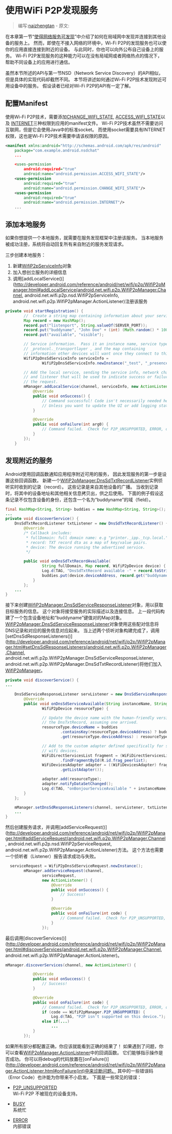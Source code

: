 # 使用WiFi P2P发现服务

> 编写:[naizhengtan](https://github.com/naizhengtan) - 原文:

在本章第一节“[使得网络服务可发现](nsd.html)”中介绍了如何在局域网中发现并连接到其他设备的服务上。
然而，即使在不接入网络的环境中，Wi-Fi P2P的发现服务也可以使你的应用直接连接到附近的设备。
与此同时，你也可以向外公布自己设备上的服务。
Wi-Fi P2P发现服务的这种能力可以在没有局域网或者网络热点的情况下，
帮助不同设备上的应用进行通信。

虽然本节所述的API与第一节NSD（Network Service Discovery）的API相似，
但是具体的实现代码却截然不同。
本节将讲述如何通过Wi-Fi P2P技术发现附近可用设备中的服务。
假设读者已经对Wi-Fi P2P的API有一定了解。


## 配置Manifest

使用Wi-Fi P2P技术，需要添加[CHANGE_WIFI_STATE](http://developer.android.com/reference/android/Manifest.permission.html#CHANGE_WIFI_STATE),
[ACCESS_WIFI_STATE](http://developer.android.com/reference/android/Manifest.permission.html#ACCESS_WIFI_STATE)以及
[INTERNET](http://developer.android.com/reference/android/Manifest.permission.html#INTERNET)三种权限到应用的manifest文件。
Wi-Fi P2P技术虽然不需要访问互联网，但是它会使用Java中的标准socket。
而使用socket需要具有INTERNET权限，这也是Wi-Fi P2P技术需要申请该权限的原因。


```xml
<manifest xmlns:android="http://schemas.android.com/apk/res/android"
    package="com.example.android.nsdchat"
    ...

    <uses-permission
        android:required="true"
        android:name="android.permission.ACCESS_WIFI_STATE"/>
    <uses-permission
        android:required="true"
        android:name="android.permission.CHANGE_WIFI_STATE"/>
    <uses-permission
        android:required="true"
        android:name="android.permission.INTERNET"/>
    ...
```

## 添加本地服务

如果你想提供一个本地服务，就需要在服务发现框架中注册该服务。
当本地服务被成功注册，系统将自动回复所有来自附近的服务发现请求。

三步创建本地服务：

1. 新建[WifiP2pServiceInfo](http://developer.android.com/reference/android/net/wifi/p2p/nsd/WifiP2pServiceInfo.html)对象
2. 加入想创立服务的详细信息
3. 调用[addLocalService()](http://developer.android.com/reference/android/net/wifi/p2p/WifiP2pManager.html#addLocalService(android.net.wifi.p2p.WifiP2pManager.Channel, android.net.wifi.p2p.nsd.WifiP2pServiceInfo, android.net.wifi.p2p.WifiP2pManager.ActionListener)注册该服务

```java
private void startRegistration() {
        //  Create a string map containing information about your service.
        Map record = new HashMap();
        record.put("listenport", String.valueOf(SERVER_PORT));
        record.put("buddyname", "John Doe" + (int) (Math.random() * 1000));
        record.put("available", "visible");

        // Service information.  Pass it an instance name, service type
        // _protocol._transportlayer , and the map containing
        // information other devices will want once they connect to this one.
        WifiP2pDnsSdServiceInfo serviceInfo =
                WifiP2pDnsSdServiceInfo.newInstance("_test", "_presence._tcp", record);

        // Add the local service, sending the service info, network channel,
        // and listener that will be used to indicate success or failure of
        // the request.
        mManager.addLocalService(channel, serviceInfo, new ActionListener() {
            @Override
            public void onSuccess() {
                // Command successful! Code isn't necessarily needed here,
                // Unless you want to update the UI or add logging statements.
            }

            @Override
            public void onFailure(int arg0) {
                // Command failed.  Check for P2P_UNSUPPORTED, ERROR, or BUSY
            }
        });
    }
```

## 发现附近的服务


Android使用回调函数通知应用程序附近可用的服务，
因此发现服务的第一步是设置这些回调函数。
新建一个[WifiP2pManager.DnsSdTxtRecordListener](http://developer.android.com/reference/android/net/wifi/p2p/WifiP2pManager.DnsSdTxtRecordListener.html)实例侦听实时收到的记录（record）。
这些记录是来自其他设备的广播。
当收到记录时，将其中的设备地址和其他相关信息拷贝出，供之后使用。
下面的例子假设这条记录不仅包含设备的身份，还包含一个名为“buddyname”的域（field）。

```java
final HashMap<String, String> buddies = new HashMap<String, String>();
...
private void discoverService() {
    DnsSdTxtRecordListener txtListener = new DnsSdTxtRecordListener() {
        @Override
        /* Callback includes:
         * fullDomain: full domain name: e.g "printer._ipp._tcp.local."
         * record: TXT record dta as a map of key/value pairs.
         * device: The device running the advertised service.
         */

        public void onDnsSdTxtRecordAvailable(
                String fullDomain, Map record, WifiP2pDevice device) {
                Log.d(TAG, "DnsSdTxtRecord available -" + record.toString());
                buddies.put(device.deviceAddress, record.get("buddyname"));
            }
        };
    ...
}
```

接下来创建[WifiP2pManager.DnsSdServiceResponseListener](http://developer.android.com/reference/android/net/wifi/p2p/WifiP2pManager.DnsSdServiceResponseListener.html)对象，用以获取目标服务的信息。
这个对象将接受服务的实际描述以及连接信息。
上一段代码构建了一个包含设备地址和“buddyname”键值对的Map对象。
[WifiP2pManager.DnsSdServiceResponseListener](http://developer.android.com/reference/android/net/wifi/p2p/WifiP2pManager.DnsSdServiceResponseListener.html)对象使用这些配对信息将DNS记录和对应的服务信息对应起来。
当上述两个侦听对象构建完成了，调用[setDnsSdResponseListeners()](http://developer.android.com/reference/android/net/wifi/p2p/WifiP2pManager.html#setDnsSdResponseListeners(android.net.wifi.p2p.WifiP2pManager.Channel, android.net.wifi.p2p.WifiP2pManager.DnsSdServiceResponseListener, android.net.wifi.p2p.WifiP2pManager.DnsSdTxtRecordListener)将他们加入[WifiP2pManager](http://developer.android.com/reference/android/net/wifi/p2p/WifiP2pManager.html)。

```java
private void discoverService() {
...

    DnsSdServiceResponseListener servListener = new DnsSdServiceResponseListener() {
        @Override
        public void onDnsSdServiceAvailable(String instanceName, String registrationType,
                WifiP2pDevice resourceType) {

                // Update the device name with the human-friendly version from
                // the DnsTxtRecord, assuming one arrived.
                resourceType.deviceName = buddies
                        .containsKey(resourceType.deviceAddress) ? buddies
                        .get(resourceType.deviceAddress) : resourceType.deviceName;

                // Add to the custom adapter defined specifically for showing
                // wifi devices.
                WiFiDirectServicesList fragment = (WiFiDirectServicesList) getFragmentManager()
                        .findFragmentById(R.id.frag_peerlist);
                WiFiDevicesAdapter adapter = ((WiFiDevicesAdapter) fragment
                        .getListAdapter());

                adapter.add(resourceType);
                adapter.notifyDataSetChanged();
                Log.d(TAG, "onBonjourServiceAvailable " + instanceName);
        }
    };

    mManager.setDnsSdResponseListeners(channel, servListener, txtListener);
    ...
}
```


然后创建服务请求，并调用[addServiceRequest()](http://developer.android.com/reference/android/net/wifi/p2p/WifiP2pManager.html#addServiceRequest(android.net.wifi.p2p.WifiP2pManager.Channel, android.net.wifi.p2p.nsd.WifiP2pServiceRequest, android.net.wifi.p2p.WifiP2pManager.ActionListener)方法。
这个方法也需要一个侦听者（Listener）报告请求成功与失败。

```java
  serviceRequest = WifiP2pDnsSdServiceRequest.newInstance();
        mManager.addServiceRequest(channel,
                serviceRequest,
                new ActionListener() {
                    @Override
                    public void onSuccess() {
                        // Success!
                    }

                    @Override
                    public void onFailure(int code) {
                        // Command failed.  Check for P2P_UNSUPPORTED, ERROR, or BUSY
                    }
                });
```

最后调用[discoverServices()](http://developer.android.com/reference/android/net/wifi/p2p/WifiP2pManager.html#discoverServices(android.net.wifi.p2p.WifiP2pManager.Channel, android.net.wifi.p2p.WifiP2pManager.ActionListener)。

```java
mManager.discoverServices(channel, new ActionListener() {

            @Override
            public void onSuccess() {
                // Success!
            }

            @Override
            public void onFailure(int code) {
                // Command failed.  Check for P2P_UNSUPPORTED, ERROR, or BUSY
                if (code == WifiP2pManager.P2P_UNSUPPORTED) {
                    Log.d(TAG, "P2P isn't supported on this device.");
                else if(...)
                    ...
            }
        });
```


如果所有部分都配置正确，你应该就能看到正确的结果了！
如果遇到了问题，你可以查看[WifiP2pManager.ActionListener](http://developer.android.com/reference/android/net/wifi/p2p/WifiP2pManager.ActionListener.html)中的回调函数。
它们能够指示操作是否成功。
你可以将debug的代码放置在[onFailure()](http://developer.android.com/reference/android/net/wifi/p2p/WifiP2pManager.ActionListener.html#onFailure(int)中来诊断问题。
其中的一些错误码（Error Code）也许能为你带来不小启发。
下面是一些常见的错误：

- [P2P_UNSUPPORTED](http://developer.android.com/reference/android/net/wifi/p2p/WifiP2pManager.html#P2P_UNSUPPORTED)
<br>Wi-Fi P2P 不被现在的设备支持。


- [BUSY](http://developer.android.com/reference/android/net/wifi/p2p/WifiP2pManager.html#BUSY)
<br>系统忙


- [ERROR](http://developer.android.com/reference/android/net/wifi/p2p/WifiP2pManager.html#ERROR)
<br>内部错误












